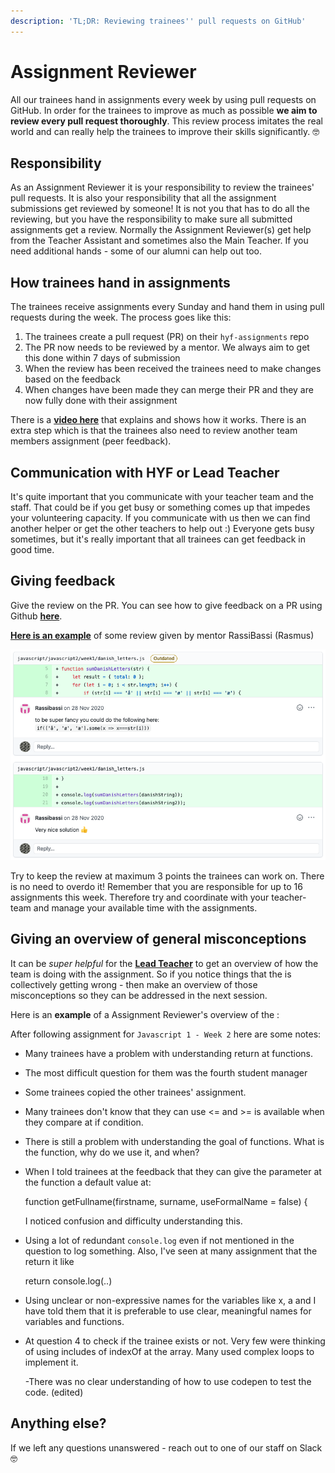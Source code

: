 ```yaml
---
description: 'TL;DR: Reviewing trainees'' pull requests on GitHub'
---
```


# Assignment Reviewer

All our trainees hand in assignments every week by using pull requests on GitHub. In order for the trainees to improve as much as possible **we aim to review every pull request thoroughly**. This review process imitates the real world and can really help the trainees to improve their skills significantly. 🤓

## Responsibility

As an Assignment Reviewer it is your responsibility to review the trainees' pull requests. It is also your responsibility that all the assignment submissions get reviewed by someone! It is not you that has to do all the reviewing, but you have the responsibility to make sure all submitted assignments get a review. Normally the Assignment Reviewer(s) get help from the Teacher Assistant and sometimes also the Main Teacher. If you need additional hands - some of our alumni can help out too.

## How trainees hand in assignments

The trainees receive assignments every Sunday and hand them in using pull requests during the week. The process goes like this:

1. The trainees create a pull request (PR) on their `hyf-assignments` repo
2. The PR now needs to be reviewed by a mentor. We always aim to get this done within 7 days of submission
3. When the review has been received the trainees need to make changes based on the feedback
4. When changes have been made they can merge their PR and they are now fully done with their assignment

There is a [**video here**](https://www.youtube.com/watch?v=XYlgh9hSWtw) that explains and shows how it works. There is an extra step which is that the trainees also need to review another team members assignment (peer feedback).

## Communication with HYF or Lead Teacher

It's quite important that you communicate with your teacher team and the staff. That could be if you get busy or something comes up that impedes your volunteering capacity. If you communicate with us then we can find another helper or get the other teachers to help out :) Everyone gets busy sometimes, but it's really important that all trainees can get feedback in good time.

## Giving feedback

Give the review on the PR. You can see how to give feedback on a PR using Github [**here**](https://docs.github.com/en/free-pro-team@latest/github/collaborating-with-issues-and-pull-requests/commenting-on-a-pull-request).&#x20;

[**Here is an example**](https://github.com/sofiiadidovych/hyf-homework/pull/9) of some review given by mentor RassiBassi (Rasmus)

![](<../../.gitbook/assets/Screenshot 2021-05-24 at 16.11.30.png>)

Try to keep the review at maximum 3 points the trainees can work on. There is no need to overdo it! Remember that you are responsible for up to 16 assignments this week. Therefore try and coordinate with your teacher-team and manage your available time with the assignments.

## Giving an overview of general misconceptions

It can be _super helpful_ for the [**Lead Teacher**](https://mentor.hackyourfuture.dk/roles/lead-teacher) to get an overview of how the team is doing with the assignment. So if you notice things that the  is collectively getting wrong - then make an overview of those misconceptions so they can be addressed in the next session.

Here is an **example** of a Assignment Reviewer's overview of the :

After following  assignment for `Javascript 1 - Week 2` here are some notes:

* Many trainees have a problem with understanding return at functions.
* The most difficult question for them was the fourth student manager
* Some trainees copied the other trainees' assignment.
* Many trainees don't know that they can use <= and >= is available when they compare at if condition.
* There is still a problem with understanding the goal of functions. What is the function, why do we use it, and when?
*   When I told trainees at the feedback that they can give the parameter at the function a default value at:

    function getFullname(firstname, surname, useFormalName = false) {

    I noticed confusion and difficulty understanding this.
*   Using a lot of redundant `console.log` even if not mentioned in the question to log something. Also, I've seen at many assignment that the return it like

    return console.log(..)
* Using unclear or non-expressive names for the variables like x, a and I have told them that it is preferable to use clear, meaningful names for variables and functions.
*   At question 4 to check if the trainee exists or not. Very few were thinking of using includes of indexOf at the array. Many used complex loops to implement it.

    \-There was no clear understanding of how to use codepen to test the code. (edited)

## Anything else?

If we left any questions unanswered - reach out to one of our staff on Slack 🤓

